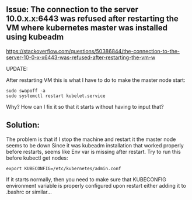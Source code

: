 


## Issue: The connection to the server 10.0.x.x:6443 was refused after restarting the VM where kubernetes master was installed using kubeadm

https://stackoverflow.com/questions/50386844/the-connection-to-the-server-10-0-x-x6443-was-refused-after-restarting-the-vm-w


UPDATE:

After restarting VM this is what I have to do to make the master node start:
```
sudo swapoff -a
sudo systemctl restart kubelet.service
```
Why? How can I fix it so that it starts without having to input that?


## Solution:

The problem is that if I stop the machine and restart it the master node seems to be down
Since it was kubeadm installation that worked properly before restarts, seems like Env var is missing after restart. Try to run this before kubectl get nodes:
```
export KUBECONFIG=/etc/kubernetes/admin.conf
```
If it starts normally, then you need to make sure that KUBECONFIG environment variable is properly configured upon restart either adding it to .bashrc or similar...

